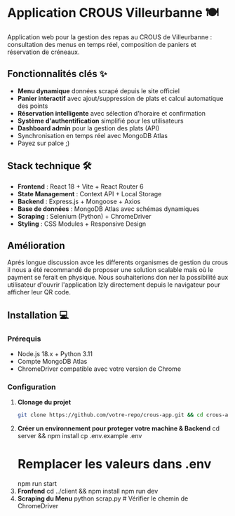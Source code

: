 # Application CROUS Villeurbanne 🍽️

Application web pour la gestion des repas au CROUS de Villeurbanne : consultation des menus en temps réel, composition de paniers et réservation de créneaux. 

## Fonctionnalités clés ✨
- **Menu dynamique** données scrapé depuis le site officiel
- **Panier interactif** avec ajout/suppression de plats et calcul automatique des points
- **Réservation intelligente** avec sélection d'horaire et confirmation
- **Système d'authentification** simplifié pour les utilisateurs
- **Dashboard admin** pour la gestion des plats (API)
- Synchronisation en temps réel avec MongoDB Atlas
- Payez sur palce ;)

## Stack technique 🛠️
- **Frontend** : React 18 + Vite + React Router 6
- **State Management** : Context API + Local Storage
- **Backend** : Express.js + Mongoose + Axios
- **Base de données** : MongoDB Atlas avec schémas dynamiques
- **Scraping** : Selenium (Python) + ChromeDriver
- **Styling** : CSS Modules + Responsive Design

## Amélioration 
Aprés longue discussion avce les differents organismes de gestion du crous il nous a été recommandé de proposer une solution scalable mais où le payment se ferait en physique. Nous souhaiterions don ner la possibilité aux utilisateur d'ouvrir l'application Izly directement depuis le navigateur pour afficher leur QR code.

## Installation 💻

### Prérequis
- Node.js 18.x + Python 3.11
- Compte MongoDB Atlas
- ChromeDriver compatible avec votre version de Chrome

### Configuration
1. **Clonage du projet**
    ```bash
    git clone https://github.com/votre-repo/crous-app.git && cd crous-app
2. **Créer un environnement pour proteger votre machine & Backend**
    cd server && npm install
    cp .env.example .env
    # Remplacer les valeurs dans .env
    npm run start
3. **Fronfend**
    cd ../client && npm install
    npm run dev
4. **Scraping du Menu**
    python scrap.py  # Vérifier le chemin de ChromeDriver